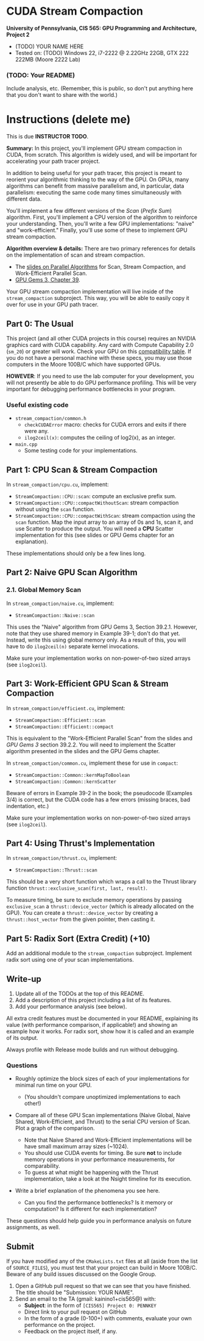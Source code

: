 CUDA Stream Compaction
======================

**University of Pennsylvania, CIS 565: GPU Programming and Architecture, Project 2**

* (TODO) YOUR NAME HERE
* Tested on: (TODO) Windows 22, i7-2222 @ 2.22GHz 22GB, GTX 222 222MB (Moore 2222 Lab)

### (TODO: Your README)

Include analysis, etc. (Remember, this is public, so don't put
anything here that you don't want to share with the world.)

Instructions (delete me)
========================

This is due **INSTRUCTOR TODO**.

**Summary:** In this project, you'll implement GPU stream compaction in CUDA,
from scratch. This algorithm is widely used, and will be important for
accelerating your path tracer project.

In addition to being useful for your path tracer, this project is meant to
reorient your algorithmic thinking to the way of the GPU. On GPUs, many
algorithms can benefit from massive parallelism and, in particular, data
parallelism: executing the same code many times simultaneously with different
data.

You'll implement a few different versions of the *Scan* (*Prefix Sum*)
algorithm. First, you'll implement a CPU version of the algorithm to reinforce
your understanding. Then, you'll write a few GPU implementations: "naive" and
"work-efficient." Finally, you'll use some of these to implement GPU stream
compaction.

**Algorithm overview & details:** There are two primary references for details
on the implementation of scan and stream compaction.

* The [slides on Parallel Algorithms](https://github.com/CIS565-Fall-2015/cis565-fall-2015.github.io/raw/master/lectures/2-Parallel-Algorithms.pptx)
  for Scan, Stream Compaction, and Work-Efficient Parallel Scan.
* [GPU Gems 3, Chapter 39](http://http.developer.nvidia.com/GPUGems3/gpugems3_ch39.html).

Your GPU stream compaction implementation will live inside of the
`stream_compaction` subproject. This way, you will be able to easily copy it
over for use in your GPU path tracer.


## Part 0: The Usual

This project (and all other CUDA projects in this course) requires an NVIDIA
graphics card with CUDA capability. Any card with Compute Capability 2.0
(`sm_20`) or greater will work. Check your GPU on this
[compatibility table](https://developer.nvidia.com/cuda-gpus).
If you do not have a personal machine with these specs, you may use those
computers in the Moore 100B/C which have supported GPUs.

**HOWEVER**: If you need to use the lab computer for your development, you will
not presently be able to do GPU performance profiling. This will be very
important for debugging performance bottlenecks in your program.

### Useful existing code

* `stream_compaction/common.h`
  * `checkCUDAError` macro: checks for CUDA errors and exits if there were any.
  * `ilog2ceil(x)`: computes the ceiling of log2(x), as an integer.
* `main.cpp`
  * Some testing code for your implementations.


## Part 1: CPU Scan & Stream Compaction

In `stream_compaction/cpu.cu`, implement:

* `StreamCompaction::CPU::scan`: compute an exclusive prefix sum.
* `StreamCompaction::CPU::compactWithoutScan`: stream compaction without using
  the `scan` function.
* `StreamCompaction::CPU::compactWithScan`: stream compaction using the `scan`
  function. Map the input array to an array of 0s and 1s, scan it, and use
  Scatter to produce the output. You will need a **CPU** Scatter implementation
  for this (see slides or GPU Gems chapter for an explanation).

These implementations should only be a few lines long.


## Part 2: Naive GPU Scan Algorithm

### 2.1. Global Memory Scan

In `stream_compaction/naive.cu`, implement:

* `StreamCompaction::Naive::scan`

This uses the "Naive" algorithm from GPU Gems 3, Section 39.2.1. However, note
that they use shared memory in Example 39-1; don't do that yet. Instead, write
this using global memory only. As a result of this, you will have to do
`ilog2ceil(n)` separate kernel invocations.

Make sure your implementation works on non-power-of-two sized arrays (see
`ilog2ceil`).


## Part 3: Work-Efficient GPU Scan & Stream Compaction

In `stream_compaction/efficient.cu`, implement:

* `StreamCompaction::Efficient::scan`
* `StreamCompaction::Efficient::compact`

This is equivalent to the "Work-Efficient Parallel Scan" from the slides and
*GPU Gems 3* section 39.2.2. You will need to implement the Scatter algorithm
presented in the slides and the GPU Gems chapter.

In `stream_compaction/common.cu`, implement these for use in `compact`:

* `StreamCompaction::Common::kernMapToBoolean`
* `StreamCompaction::Common::kernScatter`

Beware of errors in Example 39-2 in the book; the pseudocode (Examples 3/4) is
correct, but the CUDA code has a few errors (missing braces, bad indentation,
etc.)

Make sure your implementation works on non-power-of-two sized arrays (see
`ilog2ceil`).


## Part 4: Using Thrust's Implementation

In `stream_compaction/thrust.cu`, implement:

* `StreamCompaction::Thrust::scan`

This should be a very short function which wraps a call to the Thrust library
function `thrust::exclusive_scan(first, last, result)`.

To measure timing, be sure to exclude memory operations by passing
`exclusive_scan` a `thrust::device_vector` (which is already allocated on the
GPU).  You can create a `thrust::device_vector` by creating a
`thrust::host_vector` from the given pointer, then casting it.


## Part 5: Radix Sort (Extra Credit) (+10)

Add an additional module to the `stream_compaction` subproject. Implement radix
sort using one of your scan implementations.


## Write-up

1. Update all of the TODOs at the top of this README.
2. Add a description of this project including a list of its features.
3. Add your performance analysis (see below).

All extra credit features must be documented in your README, explaining its
value (with performance comparison, if applicable!) and showing an example how
it works. For radix sort, show how it is called and an example of its output.

Always profile with Release mode builds and run without debugging.

### Questions

* Roughly optimize the block sizes of each of your implementations for minimal
  run time on your GPU.
  * (You shouldn't compare unoptimized implementations to each other!)

* Compare all of these GPU Scan implementations (Naive Global, Naive Shared,
  Work-Efficient, and Thrust) to the serial CPU version of Scan. Plot a graph
  of the comparison.
  * Note that Naive Shared and Work-Efficient implementations will be have
    small maximum array sizes (~1024).
  * You should use CUDA events for timing. Be sure **not** to include memory
    operations in your performance measurements, for comparability.
  * To guess at what might be happening with the Thrust implementation, take a
    look at the Nsight timeline for its execution.

* Write a brief explanation of the phenomena you see here.
  * Can you find the performance bottlenecks? Is it memory or computation? Is it
    different for each implementation?

These questions should help guide you in performance analysis on future
assignments, as well.

## Submit

If you have modified any of the `CMakeLists.txt` files at all (aside from the
list of `SOURCE_FILES`), you must test that your project can build in Moore
100B/C. Beware of any build issues discussed on the Google Group.

1. Open a GitHub pull request so that we can see that you have finished.
   The title should be "Submission: YOUR NAME".
2. Send an email to the TA (gmail: kainino1+cis565@) with:
   * **Subject**: in the form of `[CIS565] Project 0: PENNKEY`
   * Direct link to your pull request on GitHub
   * In the form of a grade (0-100+) with comments, evaluate your own
     performance on the project.
   * Feedback on the project itself, if any.
